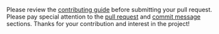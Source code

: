 Please review the [contributing guide](https://github.com/joshuaulrich/IBrokers/wiki/Contributing-Guide) before submitting your pull request. Please pay special attention to the [pull request](https://github.com/joshuaulrich/IBrokers/wiki/Contributing-Guide#want-to-submit-a-pull-request) and [commit message](https://github.com/joshuaulrich/IBrokers/wiki/Contributing-Guide#commit-messages) sections. Thanks for your contribution and interest in the project!
